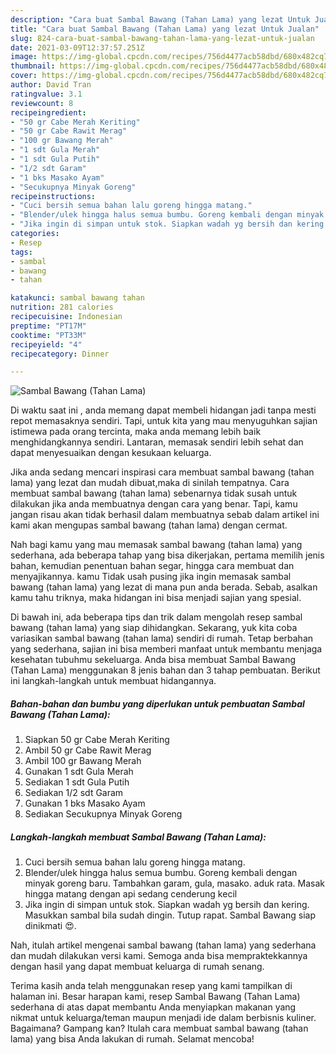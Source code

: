 ```yaml
---
description: "Cara buat Sambal Bawang (Tahan Lama) yang lezat Untuk Jualan"
title: "Cara buat Sambal Bawang (Tahan Lama) yang lezat Untuk Jualan"
slug: 824-cara-buat-sambal-bawang-tahan-lama-yang-lezat-untuk-jualan
date: 2021-03-09T12:37:57.251Z
image: https://img-global.cpcdn.com/recipes/756d4477acb58dbd/680x482cq70/sambal-bawang-tahan-lama-foto-resep-utama.jpg
thumbnail: https://img-global.cpcdn.com/recipes/756d4477acb58dbd/680x482cq70/sambal-bawang-tahan-lama-foto-resep-utama.jpg
cover: https://img-global.cpcdn.com/recipes/756d4477acb58dbd/680x482cq70/sambal-bawang-tahan-lama-foto-resep-utama.jpg
author: David Tran
ratingvalue: 3.1
reviewcount: 8
recipeingredient:
- "50 gr Cabe Merah Keriting"
- "50 gr Cabe Rawit Merag"
- "100 gr Bawang Merah"
- "1 sdt Gula Merah"
- "1 sdt Gula Putih"
- "1/2 sdt Garam"
- "1 bks Masako Ayam"
- "Secukupnya Minyak Goreng"
recipeinstructions:
- "Cuci bersih semua bahan lalu goreng hingga matang."
- "Blender/ulek hingga halus semua bumbu. Goreng kembali dengan minyak goreng baru. Tambahkan garam, gula, masako. aduk rata. Masak hingga matang dengan api sedang cenderung kecil"
- "Jika ingin di simpan untuk stok. Siapkan wadah yg bersih dan kering. Masukkan sambal bila sudah dingin. Tutup rapat. Sambal Bawang siap dinikmati 😍."
categories:
- Resep
tags:
- sambal
- bawang
- tahan

katakunci: sambal bawang tahan 
nutrition: 281 calories
recipecuisine: Indonesian
preptime: "PT17M"
cooktime: "PT33M"
recipeyield: "4"
recipecategory: Dinner

---
```



![Sambal Bawang (Tahan Lama)](https://img-global.cpcdn.com/recipes/756d4477acb58dbd/680x482cq70/sambal-bawang-tahan-lama-foto-resep-utama.jpg)

Di waktu  saat ini , anda memang dapat membeli hidangan jadi tanpa mesti repot memasaknya sendiri. Tapi, untuk kita yang mau menyuguhkan sajian istimewa pada orang tercinta, maka anda memang lebih baik menghidangkannya sendiri. Lantaran, memasak sendiri lebih sehat dan dapat menyesuaikan dengan kesukaan keluarga.

Jika anda sedang mencari inspirasi cara membuat sambal bawang (tahan lama) yang lezat dan mudah dibuat,maka di sinilah tempatnya. Cara membuat sambal bawang (tahan lama)  sebenarnya tidak susah untuk dilakukan jika anda membuatnya dengan cara yang benar. Tapi, kamu jangan risau akan tidak berhasil dalam membuatnya 
sebab dalam artikel ini kami akan mengupas sambal bawang (tahan lama) dengan cermat.  



Nah bagi kamu yang mau memasak sambal bawang (tahan lama) yang sederhana, ada beberapa tahap yang bisa dikerjakan, pertama memilih jenis bahan, kemudian penentuan bahan segar, hingga cara membuat dan menyajikannya. kamu Tidak usah pusing jika ingin memasak sambal bawang (tahan lama) yang lezat di mana pun anda berada. Sebab, asalkan kamu  tahu triknya, maka hidangan ini bisa menjadi sajian yang spesial.

Di bawah ini, ada beberapa tips dan trik dalam mengolah resep sambal bawang (tahan lama) yang siap dihidangkan. Sekarang, yuk kita coba variasikan sambal bawang (tahan lama) sendiri di rumah. Tetap berbahan yang sederhana, sajian ini bisa memberi manfaat untuk membantu menjaga kesehatan tubuhmu sekeluarga. Anda bisa membuat Sambal Bawang (Tahan Lama) menggunakan 8 jenis bahan dan 3 tahap pembuatan. Berikut ini langkah-langkah untuk membuat hidangannya.

<!--inarticleads1-->

##### Bahan-bahan dan bumbu yang diperlukan untuk pembuatan Sambal Bawang (Tahan Lama):

1. Siapkan 50 gr Cabe Merah Keriting
1. Ambil 50 gr Cabe Rawit Merag
1. Ambil 100 gr Bawang Merah
1. Gunakan 1 sdt Gula Merah
1. Sediakan 1 sdt Gula Putih
1. Sediakan 1/2 sdt Garam
1. Gunakan 1 bks Masako Ayam
1. Sediakan Secukupnya Minyak Goreng




<!--inarticleads2-->

##### Langkah-langkah membuat Sambal Bawang (Tahan Lama):

1. Cuci bersih semua bahan lalu goreng hingga matang.
1. Blender/ulek hingga halus semua bumbu. Goreng kembali dengan minyak goreng baru. Tambahkan garam, gula, masako. aduk rata. Masak hingga matang dengan api sedang cenderung kecil
1. Jika ingin di simpan untuk stok. Siapkan wadah yg bersih dan kering. Masukkan sambal bila sudah dingin. Tutup rapat. Sambal Bawang siap dinikmati 😍.




Nah, itulah artikel mengenai  sambal bawang (tahan lama)  yang sederhana dan mudah dilakukan versi kami. Semoga anda bisa mempraktekkannya dengan hasil yang dapat membuat keluarga di rumah senang. 

Terima kasih anda telah menggunakan resep yang kami tampilkan di halaman ini. Besar harapan kami, resep  Sambal Bawang (Tahan Lama) sederhana di atas dapat membantu Anda menyiapkan makanan yang nikmat untuk keluarga/teman maupun menjadi ide dalam berbisnis kuliner. Bagaimana? Gampang kan? Itulah cara membuat sambal bawang (tahan lama) yang bisa Anda lakukan di rumah. Selamat mencoba!

